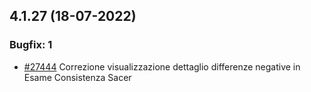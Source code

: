 ## 4.1.27 (18-07-2022)

### Bugfix: 1
- [#27444](https://parermine.regione.emilia-romagna.it/issues/27444) Correzione visualizzazione dettaglio differenze negative in Esame Consistenza Sacer

